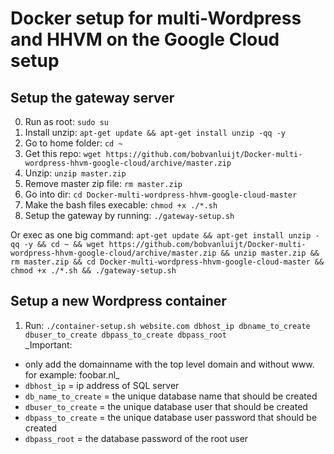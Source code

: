 # Docker setup for multi-Wordpress and HHVM on the Google Cloud setup

## Setup the gateway server

0. Run as root: `sudo su`
1. Install unzip: `apt-get update && apt-get install unzip -qq -y`
2. Go to home folder: `cd ~`
3. Get this repo: `wget https://github.com/bobvanluijt/Docker-multi-wordpress-hhvm-google-cloud/archive/master.zip`
4. Unzip: `unzip master.zip`
4. Remove master zip file: `rm master.zip`
4. Go into dir: `cd Docker-multi-wordpress-hhvm-google-cloud-master`
5. Make the bash files execable: `chmod +x ./*.sh`
6. Setup the gateway by running: `./gateway-setup.sh`

Or exec as one big command: `apt-get update && apt-get install unzip -qq -y && cd ~ && wget https://github.com/bobvanluijt/Docker-multi-wordpress-hhvm-google-cloud/archive/master.zip && unzip master.zip && rm master.zip && cd Docker-multi-wordpress-hhvm-google-cloud-master && chmod +x ./*.sh && ./gateway-setup.sh`

## Setup a new Wordpress container

1. Run: `./container-setup.sh website.com dbhost_ip dbname_to_create dbuser_to_create dbpass_to_create dbpass_root`<br>
_Important:<br>
- only add the domainname with the top level domain and without www. for example: foobar.nl_
- `dbhost_ip` = ip address of SQL server
- `db_name_to_create` = the unique database name that should be created
- `dbuser_to_create` = the unique database user that should be created
- `dbpass_to_create` = the unique database user password that should be created
- `dbpass_root` = the database password of the root user
